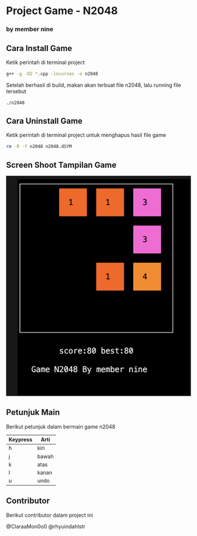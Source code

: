 # Project Game - N2048
### by member nine

## Cara Install Game

Ketik perintah di terminal project 

```sh
g++ -g -O2 *.cpp -lncurses -o n2048
```

Setelah berhasil di build, makan akan terbuat file n2048, lalu running file tersebut

```sh
./n2048
```

## Cara Uninstall Game

Ketik perintah di terminal project untuk menghapus hasil file game 

```sh
rm -R -f n2048 n2048.dSYM
```

## Screen Shoot Tampilan Game

![alt text](https://github.com/Innulaa/ddp-project-game/blob/master/screenshoot-project-game.png?raw=true)


## Petunjuk Main

Berikut petunjuk dalam bermain game n2048

| Keypress | Arti |
| ------ | ------ |
| h | kiri |
| j | bawah |
| k | atas |
| l | kanan |
| u | undo |


## Contributor

Berikut contributor dalam project ini

@ClaraaMon0o0 
@rhyuindahlstr

